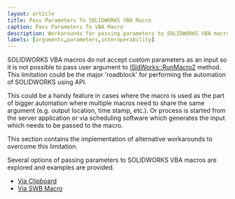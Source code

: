 ```yaml
---
layout: article
title: Pass Parameters To SOLIDWORKS VBA Macro
caption: Pass Parameters To VBA Macro
description: Workarounds for passing parameters to SOLIDWORKS VBA macro from external applications
labels: [arguments,parameters,interoperability]
---
```

SOLIDWORKS VBA macros do not accept custom parameters as an input so it is not possible to pass user argument to [ISldWorks::RunMacro2](http://help.solidworks.com/2012/english/api/sldworksapi/solidworks.interop.sldworks~solidworks.interop.sldworks.isldworks~runmacro2.html) method. This limitation could be the major 'roadblock' for performing the automation of SOLIDWORKS using API.

This could be a handy feature in cases where the macro is used as the part of bigger automation where multiple macros need to share the same argument (e.g. output location, time stamp, etc.). Or process is started from the server application or via scheduling software which generates the input which needs to be passed to the macro.  

This section contains the implementation of alternative workarounds to overcome this limitation.

Several options of passing parameters to SOLIDWORKS VBA macros are explored and examples are provided.

* [Via Clipboard](via-clipboard)
* [Via SWB Macro](via-swb-macro)
